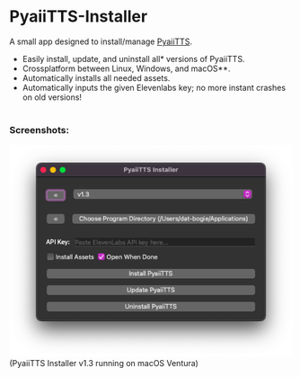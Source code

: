 # PyaiiTTS-Installer
A small app designed to install/manage [PyaiiTTS](https://github.com/DatBogie/PyaiiTTS).
- Easily install, update, and uninstall all* versions of PyaiiTTS.
- Crossplatform between Linux, Windows, and macOS**.
- Automatically installs all needed assets.
- Automatically inputs the given Elevenlabs key; no more instant crashes on old versions!
<br>&nbsp;
### Screenshots:

![PyaiiTTS Installer v1.3 on macOS](./.web-assets/macOS.png)
(PyaiiTTS Installer v1.3 running on macOS Ventura)
